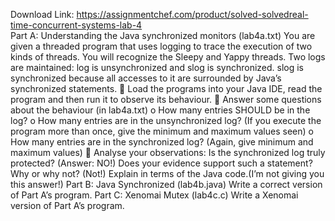 Download Link: https://assignmentchef.com/product/solved-solvedreal-time-concurrent-systems-lab-4
<br>
Part A: Understanding the Java synchronized monitors (lab4a.txt) You are given a threaded program that uses logging to trace the execution of two kinds of threads. You will recognize the Sleepy and Yappy threads. Two logs are maintained: log is unsynchronized and slog is synchronized. slog is synchronized because all accesses to it are surrounded by Java’s synchronized statements.  Load the programs into your Java IDE, read the program and then run it to observe its behaviour.  Answer some questions about the behaviour (in lab4a.txt) o How many entries SHOULD be in the log? o How many entries are in the unsynchronized log? (If you execute the program more than once, give the minimum and maximum values seen) o How many entries are in the synchronized log? (Again, give minimum and maximum values)  Analyse your observations: Is the synchronized log truly protected? (Answer: NO!) Does your evidence support such a statement? Why or why not? (Not!) Explain in terms of the Java code.(I’m not giving you this answer!) Part B: Java Synchronized (lab4b.java) Write a correct version of Part A’s program. Part C: Xenomai Mutex (lab4c.c) Write a Xenomai version of Part A’s program.